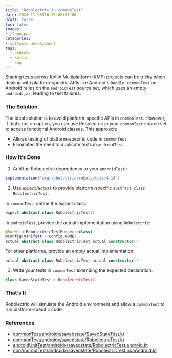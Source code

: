 ```yaml
---
title: "Robolectric in commonTest"
date: 2024-11-28T16:15:00+01:00
draft: false
toc: false
images:
- /logo.png
categories:
- software development
tags:
  - android
  - kotlin
  - kmp
---
```


Sharing tests across Kotlin Multiplatform (KMP) projects can be tricky when dealing with platform-specific APIs like Android's `Bundle`. `commonTest` on Android relies on the `androidTest` source set, which uses an empty `android.jar`, leading to test failures.

### The Solution

The ideal solution is to avoid platform-specific APIs in `commonTest`. However, if that’s not an option, you can use Robolectric in your `commonTest` source set to access functional Android classes. This approach:

- Allows testing of platform-specific code in `commonTest`.
- Eliminates the need to duplicate tests in `androidTest`.

### How It’s Done

1. Add the Robolectric dependency to your `androidTest` :

```groovy
implementation("org.robolectric:robolectric:4.14")
```

2. Use `expect`/`actual` to provide platform-specific `abstract class RobolectricTest`.

In `commonTest`, define the expect class:

```kotlin
expect abstract class RobolectricTest()
```

In `androidTest`, provide the actual implementation using `Robolectric`:

```kotlin
@RunWith(RobolectricTestRunner::class)
@Config(manifest = Config.NONE)
actual abstract class RobolectricTest actual constructor()
```

For other platforms, provide an empty actual implementation:

```kotlin
actual abstract class RobolectricTest actual constructor()
```

3. Write your tests in `commonTest` extending the expected declaration.

```kotlin
class SavedStateTest : RobolectricTest()
```

### That’s It

Robolectric will simulate the Android environment and allow a `commonTest` to run platform-specific code.

### References

- [commonTest/androidx/savedstate/SavedStateTest.kt](https://cs.android.com/androidx/platform/frameworks/support/+/7dc24cd1eb1889c2b9234a32bb5852dc0d263995:savedstate/savedstate/src/commonTest/kotlin/androidx/savedstate/SavedStateTest.kt;l=23)
- [commonTest/androidx/savedstate/RobolectricTest.kt](https://cs.android.com/androidx/platform/frameworks/support/+/7dc24cd1eb1889c2b9234a32bb5852dc0d263995:savedstate/savedstate/src/commonTest/kotlin/androidx/savedstate/RobolectricTest.kt;l=19)
- [androidUnitTest/androidx/savedstate/RobolectricTest.android.kt](https://cs.android.com/androidx/platform/frameworks/support/+/7dc24cd1eb1889c2b9234a32bb5852dc0d263995:savedstate/savedstate/src/androidUnitTest/kotlin/androidx/savedstate/RobolectricTest.android.kt;l=25)
- [nonAndroidTest/androidx/savedstate/RobolectricTest.nonAndroid.kt](https://cs.android.com/androidx/platform/frameworks/support/+/7dc24cd1eb1889c2b9234a32bb5852dc0d263995:savedstate/savedstate/src/nonAndroidTest/kotlin/androidx/savedstate/RobolectricTest.nonAndroid.kt)


